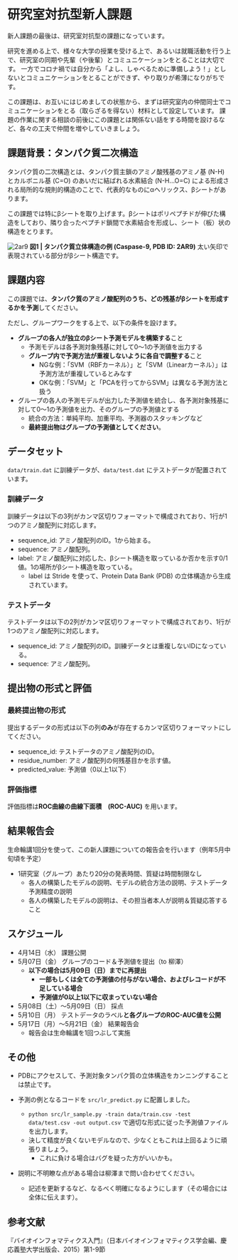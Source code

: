 # 研究室対抗型新人課題

新人課題の最後は、研究室対抗型の課題になっています。

研究を進める上で、様々な大学の授業を受ける上で、あるいは就職活動を行う上で、研究室の同期や先輩（や後輩）とコミュニケーションをとることは大切です。
一方でコロナ禍では自分から「よし、しゃべるために準備しよう！」としないとコミュニケーションをとることができず、やり取りが希薄になりがちです。

この課題は、お互いにはじめましての状態から、まずは研究室内の仲間同士でコミュニケーションをとる（取らざるを得ない）材料として設定しています。
課題の作業に関する相談の前後にこの課題とは関係ない話をする時間を設けるなど、各々の工夫で仲間を増やしていきましょう。

## 課題背景：タンパク質二次構造

タンパク質の二次構造とは、タンパク質主鎖のアミノ酸残基のアミノ基 (N-H) とカルボニル基 (C=O) のあいだに結ばれる水素結合 (N-H…O=C) による形成される局所的な規則的構造のことで、代表的なものにαヘリックス、βシートがあります。

この課題では特にβシートを取り上げます。βシートはポリペプチドが伸びた構造をしており、隣り合ったペプチド鎖間で水素結合を形成し、シート（板）状の構造をとります。

![2ar9](https://user-images.githubusercontent.com/6902135/113391892-36b0c580-93cf-11eb-93e3-9f318f382c75.png)
**図1 | タンパク質立体構造の例 (Caspase-9, PDB ID: 2AR9)** 太い矢印で表現されている部分がβシート構造です。

## 課題内容

この課題では、**タンパク質のアミノ酸配列のうち、どの残基がβシートを形成するかを予測**してください。

ただし、グループワークをする上で、以下の条件を設けます。
- **グループの各人が独立のβシート予測モデルを構築する**こと
  - 予測モデルは各予測対象残基に対して0～1の予測値を出力する
  - **グループ内で予測方法が重複しないように各自で調整する**こと
    - NGな例：「SVM（RBFカーネル）」と「SVM（Linearカーネル）」は予測方法が重複しているとみなす
    - OKな例：「SVM」と「PCAを行ってからSVM」は異なる予測方法と扱う
- グループの各人の予測モデルが出力した予測値を統合し、各予測対象残基に対して0～1の予測値を出力、そのグループの予測値とする
  - 統合の方法：単純平均、加重平均、予測器のスタッキングなど
  - **最終提出物はグループの予測値としてください**。

## データセット
`data/train.dat` に訓練データが、`data/test.dat` にテストデータが配置されています。

### 訓練データ
訓練データは以下の3列がカンマ区切りフォーマットで構成されており、1行が1つのアミノ酸配列に対応します。
  - sequence_id: アミノ酸配列のID。1から始まる。
  - sequence: アミノ酸配列。
  - label: アミノ酸配列に対応した、βシート構造を取っているか否かを示す0/1値。1の場所がβシート構造を取っている。
    - label は Stride を使って、Protein Data Bank (PDB) の立体構造から生成されています。

### テストデータ
テストデータは以下の2列がカンマ区切りフォーマットで構成されており、1行が1つのアミノ酸配列に対応します。
  - sequence_id: アミノ酸配列のID。訓練データとは重複しないIDになっている。
  - sequence: アミノ酸配列。

## 提出物の形式と評価

### 最終提出物の形式

提出するデータの形式は以下の列**のみ**が存在するカンマ区切りフォーマットにしてください。
  - sequence_id: テストデータのアミノ酸配列のID。
  - residue_number: アミノ酸配列の何残基目かを示す値。
  - predicted_value: 予測値（0以上1以下）

### 評価指標
評価指標は**ROC曲線の曲線下面積　(ROC-AUC)** を用います。

## 結果報告会
生命輪講1回分を使って、この新人課題についての報告会を行います（例年5月中旬頃を予定）
- 1研究室（グループ）あたり20分の発表時間、質疑は時間制限なし
  - 各人の構築したモデルの説明、モデルの統合方法の説明、テストデータ予測精度の説明
  - 各人の構築したモデルの説明は、その担当者本人が説明＆質疑応答すること

## スケジュール

- 4月14日（水） 課題公開
- 5月07日（金） グループのコード＆予測値を提出（to 柳澤）
  - **以下の場合は5月09日（日）までに再提出**
    - **一部もしくは全ての予測値の付与がない場合、およびレコードが不足している場合**
    - **予測値が0以上1以下に収まっていない場合**
- 5月08日（土）～5月09日（日） 採点
- 5月10日（月） テストデータのラベル**と各グループのROC-AUC値を公開**
- 5月17日（月）～5月21日（金） 結果報告会
  - 報告会は生命輪講を1回つぶして実施

## その他

- PDBにアクセスして、予測対象タンパク質の立体構造をカンニングすることは禁止です。
- 予測の例となるコードを `src/lr_predict.py` に配置しました。
  - `python src/lr_sample.py -train data/train.csv -test data/test.csv -out output.csv` で適切な形式に従った予測値ファイルを出力します。
  - 決して精度が良くないモデルなので、少なくともこれは上回るように頑張りましょう。
    - これに負ける場合はバグを疑った方がいいかも。

- 説明に不明瞭な点がある場合は柳澤まで問い合わせてください。
  - 記述を更新するなど、なるべく明確になるようにします（その場合には全体に伝えます）。


## 参考文献
『バイオインフォマティクス入門』（日本バイオインフォマティクス学会編、慶応義塾大学出版会、2015）第1-9節
